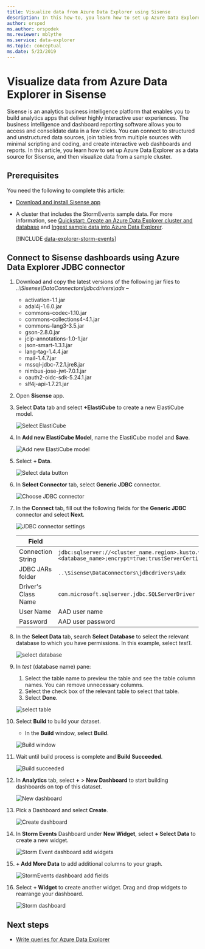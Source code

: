 ```yaml
---
title: Visualize data from Azure Data Explorer using Sisense
description: In this how-to, you learn how to set up Azure Data Explorer as a data source for Sisense, and then visualize data.
author: orspod
ms.author: orspodek
ms.reviewer: mblythe
ms.service: data-explorer
ms.topic: conceptual
ms.date: 5/23/2019
---
```


# Visualize data from Azure Data Explorer in Sisense

Sisense is an analytics business intelligence platform that enables you to build analytics apps that deliver highly interactive user experiences. The business intelligence and dashboard reporting software allows you to access and consolidate data in a few clicks.
You can connect to structured and unstructured data sources, join tables from multiple sources with minimal scripting and coding, and create interactive web dashboards and reports. In this article, you learn how to set up Azure Data Explorer as a data source for Sisense, and then visualize data from a sample cluster.

## Prerequisites

You need the following to complete this article:

* [Download and install Sisense app](https://documentation.sisense.com/latest/getting-started/download-install.htm) 

* A cluster that includes the StormEvents sample data. For  more information, see [Quickstart: Create an Azure Data Explorer cluster and database](create-cluster-database-portal.md) and [Ingest sample data into Azure Data Explorer](ingest-sample-data.md).

    [!INCLUDE [data-explorer-storm-events](../../includes/data-explorer-storm-events.md)]

## Connect to Sisense dashboards using Azure Data Explorer JDBC connector

1. Download and copy the latest versions of the following jar files to *..\Sisense\DataConnectors\jdbcdrivers\adx –* 

    * activation-1.1.jar
    * adal4j-1.6.0.jar
    * commons-codec-1.10.jar
    * commons-collections4-4.1.jar
    * commons-lang3-3.5.jar
    * gson-2.8.0.jar
    * jcip-annotations-1.0-1.jar
    * json-smart-1.3.1.jar
    * lang-tag-1.4.4.jar
    * mail-1.4.7.jar
    * mssql-jdbc-7.2.1.jre8.jar
    * nimbus-jose-jwt-7.0.1.jar
    * oauth2-oidc-sdk-5.24.1.jar
    * slf4j-api-1.7.21.jar
    
1. Open **Sisense** app.
1. Select **Data** tab and select **+ElastiCube** to create a new ElastiCube model.
    
    ![Select ElastiCube](media/sisense/data-select-elasticube.png)

1. In **Add new ElastiCube Model**, name the ElastiCube model and **Save**.
   
    ![Add new ElastiCube model](media/sisense/add-new-elasticube-model.png)

1. Select **+ Data**.

    ![Select data button](media/sisense/select-data.png)

1. In **Select Connector** tab, select **Generic JDBC** connector.

    ![Choose JDBC connector](media/sisense/select-connector.png)

1. In the **Connect** tab, fill out the following fields for the **Generic JDBC** connector and select **Next**.

    ![JDBC connector settings](media/sisense/jdbc-connector.png)

    |Field |Description |
    |---------|---------|
    |Connection String     |   `jdbc:sqlserver://<cluster_name.region>.kusto.windows.net:1433;database=<database_name>;encrypt=true;trustServerCertificate=false;hostNameInCertificate=*.kusto.windows.net;loginTimeout=30;authentication=ActiveDirectoryPassword`      |
    |JDBC JARs folder  |    `..\Sisense\DataConnectors\jdbcdrivers\adx`     |
    |Driver's Class Name    |   `com.microsoft.sqlserver.jdbc.SQLServerDriver`      |
    |User Name   |    AAD user name     |
    |Password     |   AAD user password      |

1. In the **Select Data** tab, search **Select Database** to select the relevant database to which you have permissions. In this example, select *test1*.

    ![select database](media/sisense/select-database.png)

1. In *test* (database name) pane:
    1. Select the table name to preview the table and see the table column names. You can remove unnecessary columns.
    1. Select the check box of the relevant table to select that table. 
    1. Select **Done**.

    ![select table](media/sisense/select-table-see-columns.png)    

1. Select **Build** to build your dataset. 

    * In the **Build** window, select **Build**.

    ![Build window](media/sisense/build-window.png)

1. Wait until build process is complete and **Build Succeeded**.

    ![Build succeeded](media/sisense/build-succeeded.png)

1. In **Analytics** tab, select **+** > **New Dashboard** to start building dashboards on top of this dataset.

    ![New dashboard](media/sisense/new-dashboard.png)

1. Pick a Dashboard and select **Create**. 

    ![Create dashboard](media/sisense/create-dashboard.png)

1. In **Storm Events** Dashboard under **New Widget**, select **+ Select Data** to create a new widget. 

    ![Storm Event dashboard add widgets](media/sisense/storm-dashboard-add-widget.png)

1. **+ Add More Data** to add additional columns to your graph. 

    ![StormEvents dashboard add fields](media/sisense/storm-dashboard-add-field.png)    

1. Select **+ Widget** to create another widget. Drag and drop widgets to rearrange your dashboard.

    ![Storm dashboard](media/sisense/final-dashboard.PNG)

## Next steps

* [Write queries for Azure Data Explorer](write-queries.md)

